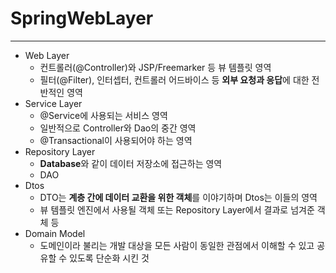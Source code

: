 # SpringWebLayer
---

- Web Layer
    - 컨트롤러(@Controller)와 JSP/Freemarker 등 뷰 템플릿 영역
    - 필터(@Filter), 인터셉터, 컨트롤러 어드바이스 등 **외부 요청과 응답**에 대한 전반적인 영역
- Service Layer
    - @Service에 사용되는 서비스 영역
    - 일반적으로 Controller와 Dao의 중간 영역
    - @Transactional이 사용되어야 하는 영역
- Repository Layer
    - **Database**와 같이 데이터 저장소에 접근하는 영역
    - DAO
- Dtos
    - DTO는 **계층 간에 데이터 교환을 위한 객체**를 이야기하며 Dtos는 이들의 영역
    - 뷰 템플릿 엔진에서 사용될 객체 또는 Repository Layer에서 결과로 넘겨준 객체 등
- Domain Model
    - 도메인이라 불리는 개발 대상을 모든 사람이 동일한 관점에서 이해할 수 있고 공유할 수 있도록 단순화 시킨 것
    